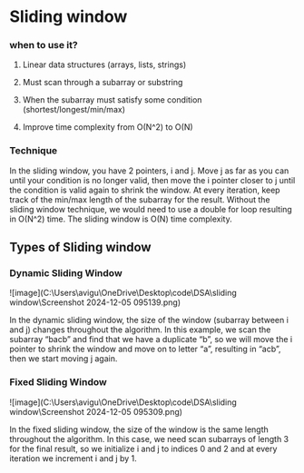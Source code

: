 # Sliding window
### when to use it?
1. Linear data structures (arrays, lists, strings)

2. Must scan through a subarray or substring

3. When the subarray must satisfy some condition (shortest/longest/min/max)

4. Improve time complexity from O(N^2) to O(N)

### Technique
In the sliding window, you have 2 pointers, i and j. Move j as far as you can until your condition is no longer valid, then move the i pointer closer to j until the condition is valid again to shrink the window. At every iteration, keep track of the min/max length of the subarray for the result. Without the sliding window technique, we would need to use a double for loop resulting in O(N^2) time. The sliding window is O(N) time complexity.

## Types of Sliding window 

### Dynamic Sliding Window

![image](C:\Users\avigu\OneDrive\Desktop\code\DSA\sliding window\Screenshot 2024-12-05 095139.png)

In the dynamic sliding window, the size of the window (subarray between i and j) changes throughout the algorithm. In this example, we scan the subarray “bacb” and find that we have a duplicate “b”, so we will move the i pointer to shrink the window and move on to letter “a”, resulting in “acb”, then we start moving j again.

### Fixed Sliding Window

![image](C:\Users\avigu\OneDrive\Desktop\code\DSA\sliding window\Screenshot 2024-12-05 095309.png)

In the fixed sliding window, the size of the window is the same length throughout the algorithm. In this case, we need scan subarrays of length 3 for the final result, so we initialize i and j to indices 0 and 2 and at every iteration we increment i and j by 1.